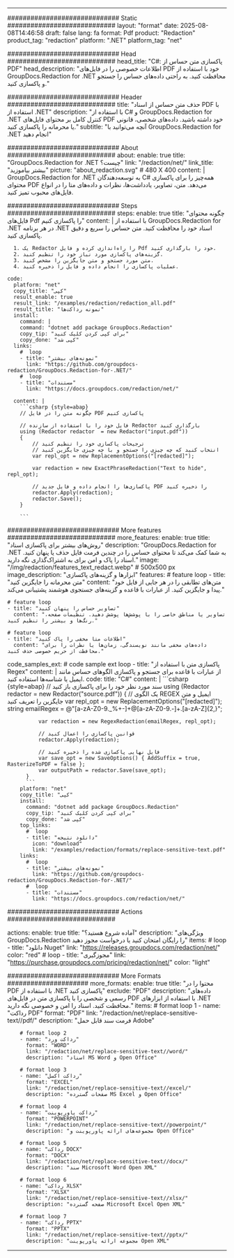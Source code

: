 
---
############################# Static ############################
layout: "format"
date:  2025-08-08T14:46:58
draft: false
lang: fa
format: Pdf
product: "Redaction"
product_tag: "redaction"
platform: ".NET"
platform_tag: "net"

############################# Head ############################
head_title: "C#: پاکسازی متن حساس از PDF"
head_description: "اطلاعات خصوصی را در فایل‌های PDF خود با استفاده از GroupDocs.Redaction for .NET محافظت کنید. به راحتی داده‌های حساس را جستجو و پاکسازی کنید."

############################# Header ############################
title: "حذف متن حساس از اسناد PDF با استفاده از .NET" 
description: "با استفاده از C# و GroupDocs.Redaction for .NET کنترل کامل بر محتوای فایل‌های PDF خود داشته باشید. داده‌های شخصی، قانونی یا محرمانه را پاکسازی کنید."
subtitle: "آنچه می‌توانید با GroupDocs.Redaction for .NET انجام دهید" 

############################# About ############################
about:
    enable: true
    title: "GroupDocs.Redaction for .NET چیست؟"
    link: "/redaction/net/"
    link_title: "بیشتر بیاموزید"
    picture: "about_redaction.svg" # 480 X 400
    content: |
       GroupDocs.Redaction for .NET به توسعه‌دهندگان C# همه‌چیز را برای پاکسازی محتوای PDF می‌دهد. متن، تصاویر، یادداشت‌ها، نظرات و داده‌های متا را در انواع فایل‌های محبوب تمیز کنید.

############################# Steps ############################
steps:
    enable: true
    title: "چگونه محتوای فایل‌های Pdf را پاکسازی کنیم"
    content: |
      با استفاده از GroupDocs.Redaction for .NET در هر برنامه .NET اسناد خود را محافظت کنید. متن حساس را سریع و دقیق پاکسازی کنید.
      
      1. یک Redactor را راه‌اندازی کرده و فایل Pdf خود را بارگذاری کنید.
      2. گزینه‌های پاکسازی مورد نیاز خود را تنظیم کنید.
      3. متن مورد جستجو و متن جایگزین را مشخص کنید.
      4. عملیات پاکسازی را انجام داده و فایل را ذخیره کنید.
   
    code:
      platform: "net"
      copy_title: "کپی"
      result_enable: true
      result_link: "/examples/redaction/redaction_all.pdf"
      result_title: "نمونه رداکت‌ها"
      install:
        command: |
        command: "dotnet add package GroupDocs.Redaction"
        copy_tip: "برای کپی کردن کلیک کنید"
        copy_done: "کپی شد"
      links:
        #  loop
        - title: "نمونه‌های بیشتر"
          link: "https://github.com/groupdocs-redaction/GroupDocs.Redaction-for-.NET/"
        #  loop
        - title: "مستندات"
          link: "https://docs.groupdocs.com/redaction/net/"
          
      content: |
        ```csharp {style=abap}
        // چگونه متن را در فایل PDF پاکسازی کنیم

        // فایل خود را با استفاده از سازنده Redactor بارگذاری کنید
        using (Redactor redactor  = new Redactor("input.pdf"))
        {
            // ترجیحات پاکسازی خود را تنظیم کنید
            // انتخاب کنید که چه چیزی را جستجو و با چه چیزی جایگزین کنید
            var repl_opt = new ReplacementOptions("[redacted]");
            
            var redaction = new ExactPhraseRedaction("Text to hide", repl_opt);

            // پاکسازی‌ها را انجام داده و فایل جدید PDF را ذخیره کنید
            redactor.Apply(redaction);
            redactor.Save();
        }
        
        ```            


############################# More features ############################
more_features:
  enable: true
  title: "روش‌های بیشتر برای پاکسازی اسناد"
  description: "GroupDocs.Redaction for .NET به شما کمک می‌کند تا محتوای حساس را در چندین فرمت فایل حذف یا پنهان کنید. اسناد را پاک و امن برای به اشتراک‌گذاری نگه دارید."
  image: "/img/redaction/features_text_redact.webp" # 500x500 px
  image_description: "ابزارها و گزینه‌های پاکسازی"
  features:
    # feature loop
    - title: "متن محرمانه را جایگزین کنید"
      content: "متن‌های تطابقی را در هر جایی از فایل خود پیدا و جایگزین کنید. از عبارات با قاعده و گزینه‌های جستجوی هوشمند پشتیبانی می‌کند."

    # feature loop
    - title: "تصاویر حساس را پنهان کنید"
      content: "تصاویر یا مناطق خاصی را با پوشش‌ها پوشش دهید. تنظیمات صفحه، رنگ‌ها و بیشتر را تنظیم کنید."

    # feature loop
    - title: "اطلاعات متا مخفی را پاک کنید"
      content: "داده‌های مخفی مانند نویسندگی، زمان‌ها یا نظرات را برای محافظت از حریم خصوصی حذف کنید."
      
  code_samples_ext:
    # code sample ext loop
    - title: "پاکسازی متن با استفاده از Regex"
      content: |
        از عبارات با قاعده برای جستجو و پاکسازی الگوهای حساس مانند ایمیل یا شناسه‌ها استفاده کنید.
      code:
        title: "C#"
        content: |
          ```csharp {style=abap}
          //  سند مورد نظر خود را برای پاکسازی باز کنید
          using (Redactor redactor  = new Redactor("source.pdf"))
          {
              // یک الگوی REGEX ایمیل و متن جایگزین را تعریف کنید
              var repl_opt = new ReplacementOptions("[redacted]");
              string emailRegex = @"[a-zA-Z0-9._%+-]+@[a-zA-Z0-9.-]+\.[a-zA-Z]{2,}";

              var redaction = new RegexRedaction(emailRegex, repl_opt);

              // قوانین پاکسازی را اعمال کنید
              redactor.Apply(redaction);

              // فایل نهایی پاکسازی شده را ذخیره کنید
              var save_opt = new SaveOptions() { AddSuffix = true, RasterizeToPDF = false };
              var outputPath = redactor.Save(save_opt);
          }
          ```
        platform: "net"
        copy_title: "کپی"
        install:
          command: "dotnet add package GroupDocs.Redaction"
          copy_tip: "برای کپی کردن کلیک کنید"
          copy_done: "کپی شد"
        top_links:
          #  loop
          - title: "دانلود نتیجه"
            icon: "download"
            link: "/examples/redaction/formats/replace-sensitive-text.pdf"
        links:
          #  loop
          - title: "نمونه‌های بیشتر"
            link: "https://github.com/groupdocs-redaction/GroupDocs.Redaction-for-.NET/"
          #  loop
          - title: "مستندات"
            link: "https://docs.groupdocs.com/redaction/net/"


############################# Actions ############################

actions:
  enable: true
  title: "آماده شروع هستید؟"
  description: "ویژگی‌های GroupDocs.Redaction را رایگان امتحان کنید یا درخواست مجوز دهید"
  items:
    #  loop
    - title: "دانلود Nuget"
      link: "https://releases.groupdocs.com/redaction/net/"
      color: "red"
        #  loop
    - title: "مجوزگیری"
      link: "https://purchase.groupdocs.com/pricing/redaction/net/"
      color: "light"


############################# More Formats #####################
more_formats:
    enable: true
    title: "محتوا را در PDF با استفاده از .NET پاکسازی کنید"
    exclude: "PDF"
    description: "داده‌های رسمی و شخصی را با پاکسازی متن در فایل‌های PDF با استفاده از ابزارهای .NET محافظت کنید. اسناد را امن و خصوصی نگه دارید."
    items: 
        # format loop 1
        - name: "رداکت PDF"
          format: "PDF"
          link: "/redaction/net/replace-sensitive-text//pdf/"
          description: "فرمت سند قابل حمل Adobe"

        # format loop 2
        - name: "رداکت ورد"
          format: "WORD"
          link: "/redaction/net/replace-sensitive-text//word/"
          description: "اسناد MS Word و Open Office"
          
        # format loop 3
        - name: "رداکت اکسل"
          format: "EXCEL"
          link: "/redaction/net/replace-sensitive-text//excel/"
          description: "صفحات گسترده MS Excel و Open Office"

        # format loop 4
        - name: "رداکت پاورپوینت"
          format: "POWERPOINT"
          link: "/redaction/net/replace-sensitive-text//powerpoint/"
          description: "مجموعه‌های ارائه پاورپوینت و Open Office"

        # format loop 5
        - name: "رداکت DOCX"
          format: "DOCX"
          link: "/redaction/net/replace-sensitive-text//docx/"
          description: "سند Microsoft Word Open XML"
          
        # format loop 6
        - name: "رداکت XLSX"
          format: "XLSX"
          link: "/redaction/net/replace-sensitive-text//xlsx/"
          description: "صفحه گسترده Microsoft Excel Open XML"
          
        # format loop 7
        - name: "رداکت PPTX"
          format: "PPTX"
          link: "/redaction/net/replace-sensitive-text//pptx/"
          description: "مجموعه ارائه پاورپوینت Open XML"


---